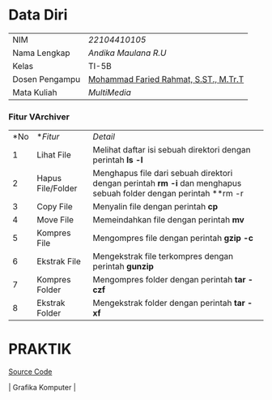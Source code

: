 # Data Diri

|  |  |
|--|--|
| NIM | *22104410105* |
| Nama Lengkap | *Andika Maulana R.U* |
| Kelas | TI-5B |
| Dosen Pengampu | [Mohammad Faried Rahmat, S.ST., M.Tr.T](https://github.com/fariedrahmat) |
| Mata Kuliah | *MultiMedia*

### Fitur VArchiver
|  |  |  |
|--|--|--|
|*No| **Fitur* | *Detail* |
| 1 | Lihat File | Melihat daftar isi sebuah direktori dengan perintah **ls -l** |
| 2 | Hapus File/Folder | Menghapus file dari sebuah direktori dengan perintah **rm -i** dan menghapus sebuah folder dengan perintah **rm -r|
| 3 | Copy File | Menyalin file dengan perintah **cp** |
| 4 | Move File | Memeindahkan file dengan perintah **mv** |
| 5 | Kompres File | Mengompres file dengan perintah **gzip -c** |
| 6 | Ekstrak File | Mengekstrak file terkompres dengan perintah **gunzip** |
| 7 | Kompres Folder | Mengompres folder dengan perintah **tar -czf** |
| 8 | Ekstrak Folder | Mengekstrak folder dengan perintah **tar -xf** |
# PRAKTIK
[Source Code](GrafikaKomputer_p5js_1)

| Grafika Komputer |

